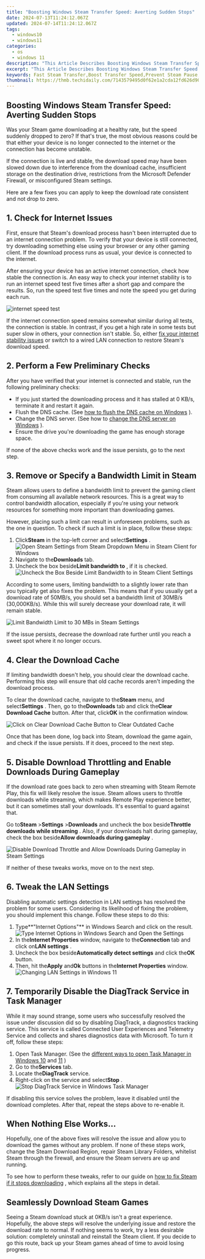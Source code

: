 ```yaml
---
title: "Boosting Windows Steam Transfer Speed: Averting Sudden Stops"
date: 2024-07-13T11:24:12.067Z
updated: 2024-07-14T11:24:12.067Z
tags:
  - windows10
  - windows11
categories:
  - os
  - windows 11
description: "This Article Describes Boosting Windows Steam Transfer Speed: Averting Sudden Stops"
excerpt: "This Article Describes Boosting Windows Steam Transfer Speed: Averting Sudden Stops"
keywords: Fast Steam Transfer,Boost Transfer Speed,Prevent Steam Pause,Enhance Stream Speed,Optimize Win Steam,Increase Transfer Rate,Stop Steam Lag Fix
thumbnail: https://thmb.techidaily.com/7143579495d0f62e1a2cda12fd626d9036d87a576b32c356f772aa95549b6f82.jpg
---
```


## Boosting Windows Steam Transfer Speed: Averting Sudden Stops

 Was your Steam game downloading at a healthy rate, but the speed suddenly dropped to zero? If that's true, the most obvious reasons could be that either your device is no longer connected to the internet or the connection has become unstable.

 If the connection is live and stable, the download speed may have been slowed down due to interference from the download cache, insufficient storage on the destination drive, restrictions from the Microsoft Defender Firewall, or misconfigured Steam settings.

 Here are a few fixes you can apply to keep the download rate consistent and not drop to zero.

## 1\. Check for Internet Issues

 First, ensure that Steam's download process hasn't been interrupted due to an internet connection problem. To verify that your device is still connected, try downloading something else using your browser or any other gaming client. If the download process runs as usual, your device is connected to the internet.

 After ensuring your device has an active internet connection, check how stable the connection is. An easy way to check your internet stability is to run an internet speed test five times after a short gap and compare the results. So, run the speed test five times and note the speed you get during each run.

![internet speed test](https://static1.makeuseofimages.com/wordpress/wp-content/uploads/2023/01/internet-speed-test.jpg)

 If the internet connection speed remains somewhat similar during all tests, the connection is stable. In contrast, if you get a high rate in some tests but super slow in others, your connection isn't stable. So, either [fix your internet stability issues](https://www.makeuseof.com/tag/fix-slow-unstable-wi-fi-connection/) or switch to a wired LAN connection to restore Steam's download speed.

## 2\. Perform a Few Preliminary Checks

 After you have verified that your internet is connected and stable, run the following preliminary checks:

* If you just started the downloading process and it has stalled at 0 KB/s, terminate it and restart it again.
* Flush the DNS cache. (See [how to flush the DNS cache on Windows](https://www.makeuseof.com/flush-dns-cache-windows/) ).
* Change the DNS server. (See how to [change the DNS server on Windows](https://www.makeuseof.com/tag/change-dns-increase-internet-speed/) ).
* Ensure the drive you're downloading the game has enough storage space.

 If none of the above checks work and the issue persists, go to the next step.

## 3\. Remove or Specify a Bandwidth Limit in Steam

 Steam allows users to define a bandwidth limit to prevent the gaming client from consuming all available network resources. This is a great way to control bandwidth allocation, especially if you're using your network resources for something more important than downloading games.

 However, placing such a limit can result in unforeseen problems, such as the one in question. To check if such a limit is in place, follow these steps:

1. Click**Steam** in the top-left corner and select**Settings** .  
![Open Steam Settings from Steam Dropdown Menu in Steam Client for Windows](https://static1.makeuseofimages.com/wordpress/wp-content/uploads/2023/03/2-1.jpg)
2. Navigate to the**Downloads** tab.
3. Uncheck the box beside**Limit bandwidth to** , if it is checked.  
![Uncheck the Box Beside Limit Bandwidth to in Steam Client Settings](https://static1.makeuseofimages.com/wordpress/wp-content/uploads/2023/04/uncheck-the-box-beside-limit-bandwidth-to-in-steam-client-settings.jpg)

 According to some users, limiting bandwidth to a slightly lower rate than you typically get also fixes the problem. This means that if you usually get a download rate of 50MB/s, you should set a bandwidth limit of 30MB/s (30,000KB/s). While this will surely decrease your download rate, it will remain stable.

![Limit Bandwidth Limit to 30 MBs in Steam Settings](https://static1.makeuseofimages.com/wordpress/wp-content/uploads/2023/04/limit-bandwidth-limit-to-30-mbs-in-steam-settings.jpg)

 If the issue persists, decrease the download rate further until you reach a sweet spot where it no longer occurs.

## 4\. Clear the Download Cache

 If limiting bandwidth doesn't help, you should clear the download cache. Performing this step will ensure that old cache records aren't impeding the download process.

 To clear the download cache, navigate to the**Steam** menu, and select**Settings** . Then, go to the**Downloads** tab and click the**Clear Download Cache** button. After that, click**OK** in the confirmation window.

![Click on Clear Download Cache Button to Clear Outdated Cache](https://static1.makeuseofimages.com/wordpress/wp-content/uploads/2023/04/click-on-clear-download-cache-button-to-clear-outdated-cache.jpg)

 Once that has been done, log back into Steam, download the game again, and check if the issue persists. If it does, proceed to the next step.

## 5\. Disable Download Throttling and Enable Downloads During Gameplay

 If the download rate goes back to zero when streaming with Steam Remote Play, this fix will likely resolve the issue. Steam allows users to throttle downloads while streaming, which makes Remote Play experience better, but it can sometimes stall your downloads. It's essential to guard against that.

 Go to**Steam** \>**Settings** \>**Downloads** and uncheck the box beside**Throttle downloads while streaming** . Also, if your downloads halt during gameplay, check the box beside**Allow downloads during gameplay** .

![Disable Download Throttle and Allow Downloads During Gameplay in Steam Settings](https://static1.makeuseofimages.com/wordpress/wp-content/uploads/2023/04/disable-download-throttle-and-allow-downloads-during-gameplay-in-steam-settings.jpg)

If neither of these tweaks works, move on to the next step.

## 6\. Tweak the LAN Settings

 Disabling automatic settings detection in LAN settings has resolved the problem for some users. Considering its likelihood of fixing the problem, you should implement this change. Follow these steps to do this:

1. Type**"Internet Options"** in Windows Search and click on the result.  
![Type Internet Options in Windows Search and Open the Settings](https://static1.makeuseofimages.com/wordpress/wp-content/uploads/2023/04/type-internet-options-in-windows-search-and-open-the-settings.jpg)
2. In the**Internet Properties** window, navigate to the**Connection** tab and click on**LAN settings** .
3. Uncheck the box beside**Automatically detect settings** and click the**OK** button.
4. Then, hit the**Apply** and**Ok** buttons in the**Internet Properties** window.  
![Changing LAN Settings in Windows 11](https://static1.makeuseofimages.com/wordpress/wp-content/uploads/2023/04/changing-lan-settings-in-windows-11.jpg)

## 7\. Temporarily Disable the DiagTrack Service in Task Manager

 While it may sound strange, some users who successfully resolved the issue under discussion did so by disabling DiagTrack, a diagnostics tracking service. This service is called Connected User Experiences and Telemetry Service and collects and shares diagnostics data with Microsoft. To turn it off, follow these steps:

1. Open Task Manager. (See the [different ways to open Task Manager in Windows 10](https://www.makeuseof.com/ways-to-open-task-manager-windows-10/) and [11](https://www.makeuseof.com/how-to-access-task-manager-on-windows-11/) )
2. Go to the**Services** tab.
3. Locate the**DiagTrack** service.
4. Right-click on the service and select**Stop** .  
![Stop DiagTrack Service in Windows Task Manager](https://static1.makeuseofimages.com/wordpress/wp-content/uploads/2023/04/stop-diagtrack-service-in-windows-task-manager.jpg)

 If disabling this service solves the problem, leave it disabled until the download completes. After that, repeat the steps above to re-enable it.

## When Nothing Else Works…

 Hopefully, one of the above fixes will resolve the issue and allow you to download the games without any problem. If none of these steps work, change the Steam Download Region, repair Steam Library Folders, whitelist Steam through the firewall, and ensure the Steam servers are up and running.

 To see how to perform these tweaks, refer to our guide on [how to fix Steam if it stops downloading](https://www.makeuseof.com/how-to-fix-steam-games-not-downloading/) , which explains all the steps in detail.

## Seamlessly Download Steam Games

 Seeing a Steam download stuck at 0KB/s isn't a great experience. Hopefully, the above steps will resolve the underlying issue and restore the download rate to normal. If nothing seems to work, try a less desirable solution: completely uninstall and reinstall the Steam client. If you decide to go this route, back up your Steam games ahead of time to avoid losing progress.


<ins class="adsbygoogle"
     style="display:block"
     data-ad-format="autorelaxed"
     data-ad-client="ca-pub-7571918770474297"
     data-ad-slot="1223367746"></ins>



<ins class="adsbygoogle"
     style="display:block"
     data-ad-client="ca-pub-7571918770474297"
     data-ad-slot="8358498916"
     data-ad-format="auto"
     data-full-width-responsive="true"></ins>


